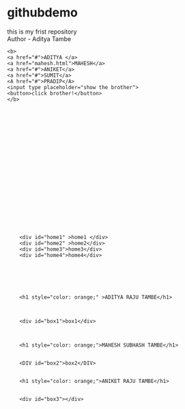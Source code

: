 # githubdemo
this is my frist repository
<br>
Author - Aditya Tambe
<!DOCTYPE html>
<html lang="en">
<head>
    <meta charset="UTF-8">
    <meta name="viewport" content="width=device-width, initial-scale=1.0">
    <link rel="stylesheet" href="style.css">
    <title>timepass</title>
</head>
<body>

    <b>
    <a href="#">ADITYA </a>
    <a href="mahesh.html">MAHESH</a>
    <a href="#">ANIKET</a>
    <a href="#">SUMIT</a>
    <A href="#">PRADIP</A>
    <input type placeholder="show the brother">
    <button>click brother!</button>
    </b>
    
    



















    
        <div id="home1" >home1 </div>
        <div id="home2" >home2</div>
        <div id="home3">home3</div>
        <div id="home4">home4</div>



        

    
        <h1 style="color: orange;" >ADITYA RAJU TAMBE</h1>


        
        <div id="box1">box1</div>



        <h1 style="color: orange;">MAHESH SUBHASH TAMBE</h1>


        <DIV id="box2">box2</DIV>


        <h1 style="color: orange;">ANIKET RAJU TAMBE</h1>
        

        <div id="box3"></div>

</body>
</html>
